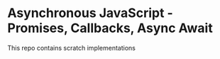 # Asynchronous JavaScript - Promises, Callbacks, Async Await

This repo contains scratch implementations
